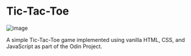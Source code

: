 # Tic-Tac-Toe
![image](https://github.com/user-attachments/assets/4909c8ff-a0b9-45d4-a699-957137e8e613)

A simple Tic-Tac-Toe game implemented using vanilla HTML, CSS, and JavaScript as part of the Odin Project.
